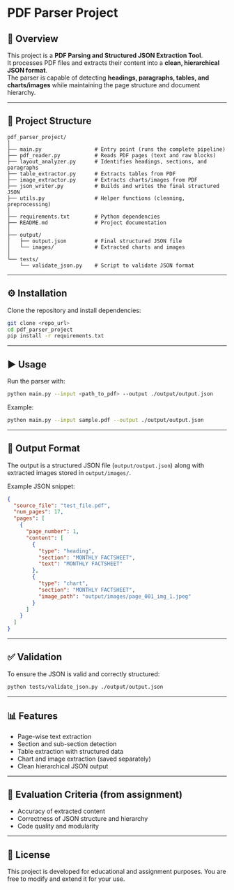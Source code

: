 # PDF Parser Project

## 📌 Overview
This project is a **PDF Parsing and Structured JSON Extraction Tool**.  
It processes PDF files and extracts their content into a **clean, hierarchical JSON format**.  
The parser is capable of detecting **headings, paragraphs, tables, and charts/images** while maintaining the page structure and document hierarchy.

---

## 📂 Project Structure
```
pdf_parser_project/
│
├── main.py                 # Entry point (runs the complete pipeline)
├── pdf_reader.py           # Reads PDF pages (text and raw blocks)
├── layout_analyzer.py      # Identifies headings, sections, and paragraphs
├── table_extractor.py      # Extracts tables from PDF
├── image_extractor.py      # Extracts charts/images from PDF
├── json_writer.py          # Builds and writes the final structured JSON
├── utils.py                # Helper functions (cleaning, preprocessing)
│
├── requirements.txt        # Python dependencies
├── README.md               # Project documentation
│
├── output/
│   ├── output.json         # Final structured JSON file
│   └── images/             # Extracted charts and images
│
└── tests/
    └── validate_json.py    # Script to validate JSON format
```

---

## ⚙️ Installation
Clone the repository and install dependencies:
```bash
git clone <repo_url>
cd pdf_parser_project
pip install -r requirements.txt
```

---

## ▶️ Usage
Run the parser with:
```bash
python main.py --input <path_to_pdf> --output ./output/output.json
```

Example:
```bash
python main.py --input sample.pdf --output ./output/output.json
```

---

## 📑 Output Format
The output is a structured JSON file (`output/output.json`) along with extracted images stored in `output/images/`.

Example JSON snippet:
```json
{
  "source_file": "test_file.pdf",
  "num_pages": 17,
  "pages": [
    {
      "page_number": 1,
      "content": [
        {
          "type": "heading",
          "section": "MONTHLY FACTSHEET",
          "text": "MONTHLY FACTSHEET"
        },
        {
          "type": "chart",
          "section": "MONTHLY FACTSHEET",
          "image_path": "output/images/page_001_img_1.jpeg"
        }
      ]
    }
  ]
}
```

---

## ✅ Validation
To ensure the JSON is valid and correctly structured:
```bash
python tests/validate_json.py ./output/output.json
```

---

## 📊 Features
- Page-wise text extraction  
- Section and sub-section detection  
- Table extraction with structured data  
- Chart and image extraction (saved separately)  
- Clean hierarchical JSON output  

---

## 📌 Evaluation Criteria (from assignment)
- Accuracy of extracted content  
- Correctness of JSON structure and hierarchy  
- Code quality and modularity  

---

## 📝 License
This project is developed for educational and assignment purposes. You are free to modify and extend it for your use.
